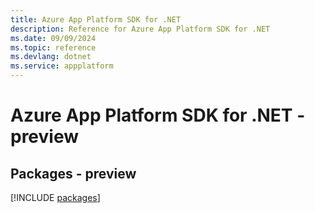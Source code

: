 ```yaml
---
title: Azure App Platform SDK for .NET
description: Reference for Azure App Platform SDK for .NET
ms.date: 09/09/2024
ms.topic: reference
ms.devlang: dotnet
ms.service: appplatform
---
```

# Azure App Platform SDK for .NET - preview
## Packages - preview
[!INCLUDE [packages](app-platform-index.md)]